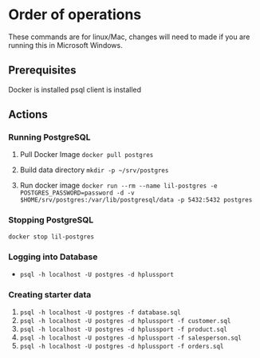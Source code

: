 # Order of operations

These commands are for linux/Mac, changes will need to made if you are running this in Microsoft
Windows.

## Prerequisites

Docker is installed psql client is installed

## Actions

### Running PostgreSQL

1. Pull Docker Image
   `docker pull postgres`

2. Build data directory
   `mkdir -p ~/srv/postgres`

3. Run docker image
   `docker run --rm --name lil-postgres -e POSTGRES_PASSWORD=password -d -v $HOME/srv/postgres:/var/lib/postgresql/data -p 5432:5432 postgres`

### Stopping PostgreSQL

`docker stop lil-postgres`

### Logging into Database

* `psql -h localhost -U postgres -d hplussport`

### Creating starter data

1. `psql -h localhost -U postgres -f database.sql`
2. `psql -h localhost -U postgres -d hplussport -f customer.sql`
3. `psql -h localhost -U postgres -d hplussport -f product.sql`
4. `psql -h localhost -U postgres -d hplussport -f salesperson.sql`
5. `psql -h localhost -U postgres -d hplussport -f orders.sql`
